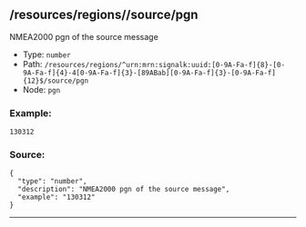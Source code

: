 ## /resources/regions/<RegExp>/source/pgn

NMEA2000 pgn of the source message

* Type: `number`
* Path: `/resources/regions/^urn:mrn:signalk:uuid:[0-9A-Fa-f]{8}-[0-9A-Fa-f]{4}-4[0-9A-Fa-f]{3}-[89ABab][0-9A-Fa-f]{3}-[0-9A-Fa-f]{12}$/source/pgn`
* Node: `pgn`

### Example:
```
130312
```

### Source:
```
{
  "type": "number",
  "description": "NMEA2000 pgn of the source message",
  "example": "130312"
}
```

---
